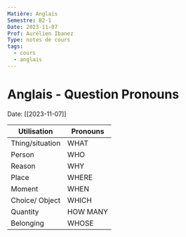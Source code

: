 ```yaml
---
Matière: Anglais
Semestre: B2-1
Date: 2023-11-07
Prof: Aurélien Ibanez
Type: notes de cours
tags:
  - cours
  - anglais
---
```

# Anglais - Question Pronouns
Date: [[2023-11-07]] 

| Utilisation     | Pronouns |
| --------------- | -------- |
| Thing/situation | WHAT     |
| Person          | WHO      |
| Reason          | WHY      |
| Place           | WHERE    |
| Moment          | WHEN     |
| Choice/ Object  | WHICH    |
| Quantity        | HOW MANY |
| Belonging       | WHOSE    |

